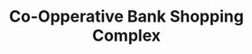 ---
title: "Co-Opperative Bank Shopping Complex"
url: /koduvayur/co-opperative-bank-shopping-complex/
shop: mall
---